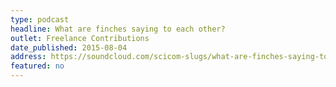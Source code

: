 ```yaml
---
type: podcast
headline: What are finches saying to each other?
outlet: Freelance Contributions
date_published: 2015-08-04
address: https://soundcloud.com/scicom-slugs/what-are-finches-saying-to
featured: no
---
```

